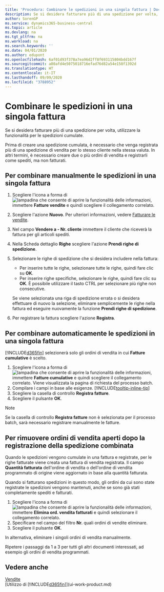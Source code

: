 ```yaml
---
title: 'Procedura: Combinare le spedizioni in una singola fattura | Documenti Microsoft'
description: Se si desidera fatturare più di una spedizione per volta, utilizzare la funzionalità per le spedizioni cumulate.
author: SorenGP
ms.service: dynamics365-business-central
ms.topic: article
ms.devlang: na
ms.tgt_pltfrm: na
ms.workload: na
ms.search.keywords: ''
ms.date: 04/01/2020
ms.author: edupont
ms.openlocfilehash: 6af01d93f378a7ea96d2ff8f693115804bdd167f
ms.sourcegitcommit: a80afd4e5075018716efad76d82a54e158f1392d
ms.translationtype: HT
ms.contentlocale: it-IT
ms.lasthandoff: 09/09/2020
ms.locfileid: "3788952"
---
```

# <a name="combine-shipments-on-a-single-invoice"></a>Combinare le spedizioni in una singola fattura
Se si desidera fatturare più di una spedizione per volta, utilizzare la funzionalità per le spedizioni cumulate.  

Prima di creare una spedizione cumulata, è necessario che venga registrata più di una spedizione di vendita per lo stesso cliente nella stessa valuta. In altri termini, è necessario creare due o più ordini di vendita e registrarli come spediti, ma non fatturati. 

## <a name="to-manually-combine-shipments-on-a-single-invoice"></a>Per combinare manualmente le spedizioni in una singola fattura  
1. Scegliere l'icona a forma di ![lampadina che consente di aprire la funzionalità delle informazioni](media/ui-search/search_small.png "Informazioni sull'operazione che si desidera eseguire"), immettere **Fatture vendite** e quindi scegliere il collegamento correlato.  
2. Scegliere l'azione **Nuovo**. Per ulteriori informazioni, vedere [Fatturare le vendite](sales-how-invoice-sales.md).
3. Nel campo **Vendere a - Nr. cliente** immettere il cliente che riceverà la fattura per gli articoli spediti.  
4. Nella Scheda dettaglio **Righe** scegliere l'azione **Prendi righe di spedizione**.  
5. Selezionare le righe di spedizione che si desidera includere nella fattura:  

    - Per inserire tutte le righe, selezionare tutte le righe, quindi fare clic su **OK**.  
    - Per inserire righe specifiche, selezionare le righe, quindi fare clic su **OK**. È possibile utilizzare il tasto CTRL per selezionare più righe non consecutive.  

    Se viene selezionata una riga di spedizione errata o si desidera effettuare di nuovo la selezione, eliminare semplicemente le righe nella fattura ed eseguire nuovamente la funzione **Prendi righe di spedizione**.  
7. Per registrare la fattura scegliere l'azione **Registra**.  

## <a name="to-automatically-combine-shipments-on-a-single-invoice"></a>Per combinare automaticamente le spedizioni in una singola fattura  
[!INCLUDE[d365fin](includes/d365fin_md.md)] selezionerà solo gli ordini di vendita in cui **Fatture cumulative** è scelto. 

1. Scegliere l'icona a forma di ![lampadina che consente di aprire la funzionalità delle informazioni](media/ui-search/search_small.png "Informazioni sull'operazione che si desidera eseguire"), immettere **Fatture cumulative** e quindi scegliere il collegamento correlato. Viene visualizzata la pagina di richiesta del processo batch.  
2. Compilare i campi in base alle esigenze. [!INCLUDE[tooltip-inline-tip](includes/tooltip-inline-tip_md.md)]
3. Scegliere la casella di controllo **Registra fatture**.  
4. Scegliere il pulsante **OK**.  

> [!NOTE]  
>  Se la casella di controllo **Registra fatture** non è selezionata per il processo batch, sarà necessario registrare manualmente le fatture.  

## <a name="to-remove-open-sales-orders-after-combined-shipment-posting"></a>Per rimuovere ordini di vendita aperti dopo la registrazione della spedizione combinata 
Quando le spedizioni vengono cumulate in una fattura e registrate, per le righe fatturate viene creata una fattura di vendita registrata. Il campo **Quantità fatturata** dell'ordine di vendita o dell'ordine di vendita programmato di origine viene aggiornato in base alla quantità fatturata.  

Quando si fatturano spedizioni in questo modo, gli ordini da cui sono state registrate le spedizioni vengono mantenuti, anche se sono già stati completamente spediti e fatturati.   

1. Scegliere l'icona a forma di ![lampadina che consente di aprire la funzionalità delle informazioni](media/ui-search/search_small.png "Informazioni sull'operazione che si desidera eseguire"), immettere **Elimina ord. vendita fatturati** e quindi selezionare il collegamento correlato.  
2. Specificare nel campo del filtro **Nr.** quali ordini di vendite eliminare.  
3. Scegliere il pulsante **OK**.  

In alternativa, eliminare i singoli ordini di vendita manualmente.  

Ripetere i passaggi da 1 a 3 per tutti gli altri documenti interessati, ad esempio gli ordini di vendita programmati.

## <a name="see-also"></a>Vedere anche  
[Vendite](sales-manage-sales.md)  
[Utilizzo di [!INCLUDE[d365fin](includes/d365fin_md.md)]](ui-work-product.md)
